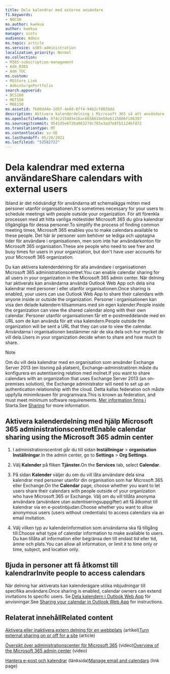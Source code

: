 ```yaml
---
title: Dela kalendrar med externa användare
f1.keywords:
- NOCSH
ms.author: kwekua
author: kwekua
manager: scotv
audience: Admin
ms.topic: article
ms.service: o365-administration
localization_priority: Normal
ms.collection:
- M365-subscription-management
- Adm_O365
- Adm_TOC
ms.custom:
- MSStore_Link
- AdminSurgePortfolio
search.appverid:
- BCS160
- MET150
- MOE150
ms.assetid: fb00dd4e-2d5f-4e8d-8ff4-94b2cf002bdd
description: Aktivera kalenderdelning i Microsoft 365 så att användare kan dela sina kalendrar med personer i eller utanför organisationen.
ms.openlocfilehash: 6f4c215403e16ac6658619e50e6115606f106397
ms.sourcegitcommit: 9541d5e6720a06327dc785e3ad7e8fb11246fd72
ms.translationtype: MT
ms.contentlocale: sv-SE
ms.lasthandoff: 05/20/2021
ms.locfileid: "52582722"
---
```

# <a name="share-calendars-with-external-users"></a><span data-ttu-id="a6223-103">Dela kalendrar med externa användare</span><span class="sxs-lookup"><span data-stu-id="a6223-103">Share calendars with external users</span></span>

<span data-ttu-id="a6223-104">Ibland är det nödvändigt för användarna att schemalägga möten med personer utanför organisationen.</span><span class="sxs-lookup"><span data-stu-id="a6223-104">It's sometimes necessary for your users to schedule meetings with people outside your organization.</span></span> <span data-ttu-id="a6223-105">För att förenkla processen med att hitta vanliga mötestider Microsoft 365 du göra kalendrar tillgängliga för dessa personer.</span><span class="sxs-lookup"><span data-stu-id="a6223-105">To simplify the process of finding common meeting times, Microsoft 365 enables you to make calendars available to these people.</span></span> <span data-ttu-id="a6223-106">Det här är personer som behöver se lediga och upptagna tider för användare i organisationen, men som inte har användarkonton för Microsoft 365 organisation.</span><span class="sxs-lookup"><span data-stu-id="a6223-106">These are people who need to see free and busy times for users in your organization, but don't have user accounts for your Microsoft 365 organization.</span></span>

<span data-ttu-id="a6223-107">Du kan aktivera kalenderdelning för alla användare i organisationen Microsoft 365 administrationscentret.</span><span class="sxs-lookup"><span data-stu-id="a6223-107">You can enable calendar sharing for all users in your organization in the Microsoft 365 admin center.</span></span> <span data-ttu-id="a6223-108">När delning har aktiverats kan användarna använda Outlook Web App och dela sina kalendrar med personer i eller utanför organisationen.</span><span class="sxs-lookup"><span data-stu-id="a6223-108">Once sharing is enabled, your users can use Outlook Web App to share their calendars with anyone inside or outside the organization.</span></span> <span data-ttu-id="a6223-109">Personer i organisationen kan visa den delade kalendern tillsammans med sin egen kalender.</span><span class="sxs-lookup"><span data-stu-id="a6223-109">People inside the organization can view the shared calendar along with their own calendar.</span></span> <span data-ttu-id="a6223-110">Personer utanför organisationen får ett e-postmeddelande med en URL som de kan använda för att visa kalendern.</span><span class="sxs-lookup"><span data-stu-id="a6223-110">People outside the organization will be sent a URL that they can use to view the calendar.</span></span> <span data-ttu-id="a6223-111">Användarna i organisationen bestämmer när de ska dela och hur mycket de vill dela.</span><span class="sxs-lookup"><span data-stu-id="a6223-111">Users in your organization decide when to share and how much to share.</span></span>

> [!NOTE]
> <span data-ttu-id="a6223-112">Om du vill dela kalendrar med en organisation som använder Exchange Server 2013 (en lösning på platsen), Exchange-administratören måste du konfigurera en autentisering relation med molnet.</span><span class="sxs-lookup"><span data-stu-id="a6223-112">If you want to share calendars with an organization that uses Exchange Server 2013 (an on-premises solution), the Exchange administrator will need to set up an authentication relationship with the cloud.</span></span> <span data-ttu-id="a6223-113">Detta kallas federation och måste uppfylla minimikraven för programvara.</span><span class="sxs-lookup"><span data-stu-id="a6223-113">This is known as federation, and must meet minimum software requirements.</span></span> <span data-ttu-id="a6223-114">[Mer information finns i ](/exchange/sharing-exchange-2013-help) Starta.</span><span class="sxs-lookup"><span data-stu-id="a6223-114">See [Sharing](/exchange/sharing-exchange-2013-help) for more information.</span></span>
  
## <a name="enable-calendar-sharing-using-the-microsoft-365-admin-center"></a><span data-ttu-id="a6223-115">Aktivera kalenderdelning med hjälp Microsoft 365 administrationscentret</span><span class="sxs-lookup"><span data-stu-id="a6223-115">Enable calendar sharing using the Microsoft 365 admin center</span></span>

1. <span data-ttu-id="a6223-116">I administrationscentret går du till sidan **Inställningar** \> **organisation Inställningar**.</span><span class="sxs-lookup"><span data-stu-id="a6223-116">In the admin center, go to **Settings** \> **Org Settings**.</span></span>

2. <span data-ttu-id="a6223-117">Välj **Kalender** på fliken **Tjänster.**</span><span class="sxs-lookup"><span data-stu-id="a6223-117">On the **Services** tab, select **Calendar**.</span></span>
  
3. <span data-ttu-id="a6223-118">På sidan **Kalender** väljer du om du vill låta användare dela sina kalendrar med personer utanför din organisation som har Microsoft 365 eller Exchange.</span><span class="sxs-lookup"><span data-stu-id="a6223-118">On the **Calendar** page, choose whether you want to let users share their calendars with people outside of your organization who have Microsoft 365 or Exchange.</span></span> <span data-ttu-id="a6223-119">Välj om du vill tillåta anonyma användare (användare utan autentiseringsuppgifter) att få åtkomst till kalendrar via en e-postinbjudan.</span><span class="sxs-lookup"><span data-stu-id="a6223-119">Choose whether you want to allow anonymous users (users without credentials) to access calendars via an email invitation.</span></span>

4. <span data-ttu-id="a6223-120">Välj vilken typ av kalenderinformation som användarna ska få tillgång till.</span><span class="sxs-lookup"><span data-stu-id="a6223-120">Choose what type of calendar information to make available to users.</span></span> <span data-ttu-id="a6223-121">Du kan tillåta all information eller begränsa den till endast tid eller tid, ämne och plats.</span><span class="sxs-lookup"><span data-stu-id="a6223-121">You can allow all information, or limit it to time only or time, subject, and location only.</span></span>

## <a name="invite-people-to-access-calendars"></a><span data-ttu-id="a6223-122">Bjuda in personer att få åtkomst till kalendrar</span><span class="sxs-lookup"><span data-stu-id="a6223-122">Invite people to access calendars</span></span>

<span data-ttu-id="a6223-123">När delning har aktiverats kan kalenderägare utöka inbjudningar till specifika användare.</span><span class="sxs-lookup"><span data-stu-id="a6223-123">Once sharing is enabled, calendar owners can extend invitations to specific users.</span></span> <span data-ttu-id="a6223-124">Se [Dela kalendern i Outlook Web App](https://support.microsoft.com/office/7ecef8ae-139c-40d9-bae2-a23977ee58d5) för anvisningar.</span><span class="sxs-lookup"><span data-stu-id="a6223-124">See [Sharing your calendar in Outlook Web App](https://support.microsoft.com/office/7ecef8ae-139c-40d9-bae2-a23977ee58d5) for instructions.</span></span>

## <a name="related-content"></a><span data-ttu-id="a6223-125">Relaterat innehåll</span><span class="sxs-lookup"><span data-stu-id="a6223-125">Related content</span></span>

<span data-ttu-id="a6223-126">[Aktivera eller inaktivera extern delning för en webbplats](/sharepoint/change-external-sharing-site) (artikel)</span><span class="sxs-lookup"><span data-stu-id="a6223-126">[Turn external sharing on or off for a site](/sharepoint/change-external-sharing-site) (article)</span></span>

<span data-ttu-id="a6223-127">[Översikt över administrationscenter för Microsoft 365](../../business-video/admin-center-overview.md) (video)</span><span class="sxs-lookup"><span data-stu-id="a6223-127">[Overview of the Microsoft 365 admin center](../../business-video/admin-center-overview.md) (video)</span></span>

<span data-ttu-id="a6223-128">[Hantera e-post och kalendrar](../email/index.yml) (länksida)</span><span class="sxs-lookup"><span data-stu-id="a6223-128">[Manage email and calendars](../email/index.yml) (link page)</span></span>